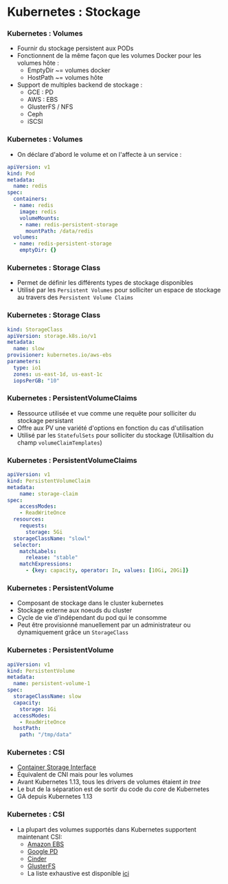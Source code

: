 # Kubernetes : Stockage

### Kubernetes : Volumes

- Fournir du stockage persistent aux PODs
- Fonctionnent de la même façon que les volumes Docker pour les volumes hôte :
    - EmptyDir ~= volumes docker
    - HostPath ~= volumes hôte
- Support de multiples backend de stockage :
    - GCE : PD
    - AWS : EBS
    - GlusterFS / NFS
    - Ceph
    - iSCSI

### Kubernetes : Volumes

- On déclare d'abord le volume et on l'affecte à un service :

```yaml
apiVersion: v1
kind: Pod
metadata:
  name: redis
spec:
  containers:
  - name: redis
    image: redis
    volumeMounts:
    - name: redis-persistent-storage
      mountPath: /data/redis
  volumes:
  - name: redis-persistent-storage
    emptyDir: {}
```


### Kubernetes : Storage Class

- Permet de définir les différents types de stockage disponibles
- Utilisé par les `Persistent Volumes` pour solliciter un espace de stockage au travers des `Persistent Volume Claims`


### Kubernetes : Storage Class

```yaml
kind: StorageClass
apiVersion: storage.k8s.io/v1
metadata:
  name: slow
provisioner: kubernetes.io/aws-ebs
parameters:
  type: io1
  zones: us-east-1d, us-east-1c
  iopsPerGB: "10"
```


### Kubernetes : PersistentVolumeClaims

- Ressource utilisée et vue comme une requête pour solliciter du stockage persistant
- Offre aux PV une variété d'options en fonction du cas d'utilisation
- Utilisé par les `StatefulSets` pour solliciter du stockage (Utilisaltion du champ `volumeClaimTemplates`)


### Kubernetes : PersistentVolumeClaims

```yaml
apiVersion: v1
kind: PersistentVolumeClaim
metadata:
    name: storage-claim
spec:
    accessModes:
    - ReadWriteOnce
  resources:
    requests:
      storage: 5Gi
  storageClassName: "slowl"
  selector:
    matchLabels:
      release: "stable"
    matchExpressions:
      - {key: capacity, operator: In, values: [10Gi, 20Gi]}
```


### Kubernetes : PersistentVolume

- Composant de stockage dans le cluster kubernetes
- Stockage externe aux noeuds du cluster
- Cycle de vie d'indépendant du pod qui le consomme
- Peut être provisionné manuellement par un administrateur ou dynamiquement grâce un `StorageClass`

### Kubernetes : PersistentVolume

```yaml
apiVersion: v1
kind: PersistentVolume
metadata:
  name: persistent-volume-1
spec:
  storageClassName: slow
  capacity:
    storage: 1Gi
  accessModes:
    - ReadWriteOnce
  hostPath:
    path: "/tmp/data"
```

### Kubernetes : CSI

- [Container Storage Interface](https://github.com/container-storage-interface/spec/blob/master/spec.md)
- Équivalent de CNI mais pour les volumes
- Avant Kubernetes 1.13, tous les drivers de volumes étaient *in tree*
- Le but de la séparation est de sortir du code du *core* de Kubernetes
- GA depuis Kubernetes 1.13

### Kubernetes : CSI

- La plupart des volumes supportés dans Kubernetes supportent maintenant CSI:
  - [Amazon EBS](https://github.com/kubernetes-sigs/aws-ebs-csi-driver)
  - [Google PD](https://github.com/kubernetes-sigs/gcp-compute-persistent-disk-csi-driver)
  - [Cinder](https://github.com/kubernetes/cloud-provider-openstack/tree/master/pkg/csi/cinder)
  - [GlusterFS](https://github.com/gluster/gluster-csi-driver)
  - La liste exhaustive est disponible [ici](https://kubernetes-csi.github.io/docs/drivers.html)
